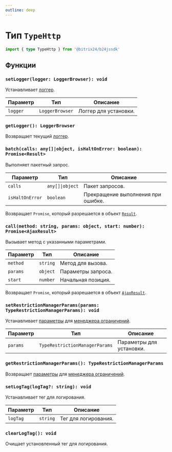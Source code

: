 ```yaml
---
outline: deep
---
```

# Тип `TypeHttp`

```ts
import { type TypeHttp } from '@bitrix24/b24jssdk'
```

## Функции

### `setLogger(logger: LoggerBrowser): void`

Устанавливает [логгер](core-logger-browser).

| Параметр | Тип             | Описание              |
|----------|-----------------|-----------------------|
| `logger` | `LoggerBrowser` | Логгер для установки. |

### `getLogger(): LoggerBrowser`

Возвращает текущий [логгер](core-logger-browser).

### `batch(calls: any[]|object, isHaltOnError: boolean): Promise<Result>`

Выполняет пакетный запрос.

| Параметр        | Тип             | Описание                           |
|-----------------|-----------------|------------------------------------|
| `calls`         | `any[]\|object` | Пакет запросов.                    |
| `isHaltOnError` | `boolean`       | Прекращение выполнения при ошибке. |

Возвращает `Promise`, который разрешается в объект [`Result`](core-result).

### `call(method: string, params: object, start: number): Promise<AjaxResult>`

Вызывает метод с указанными параметрами.

| Параметр | Тип      | Описание           |
|----------|----------|--------------------|
| `method` | `string` | Метод для вызова.  |
| `params` | `object` | Параметры запроса. |
| `start`  | `number` | Начальная позиция. |

Возвращает `Promise`, который разрешается в объект [`AjaxResult`](core-ajax-result).

### `setRestrictionManagerParams(params: TypeRestrictionManagerParams): void`

Устанавливает [параметры](types-type-restriction-manager-params) для [менеджера ограничений](core-restriction-manager).

| Параметр | Тип                            | Описание                 |
|----------|--------------------------------|--------------------------|
| `params` | `TypeRestrictionManagerParams` | Параметры для установки. |

### `getRestrictionManagerParams(): TypeRestrictionManagerParams`

Возвращает [параметры](types-type-restriction-manager-params) для [менеджера ограничений](core-restriction-manager).

### `setLogTag(logTag?: string): void`

Устанавливает тег для логирования.

| Параметр | Тип      | Описание             |
|----------|----------|----------------------|
| `logTag` | `string` | Тег для логирования. |

### `clearLogTag(): void`

Очищает установленный тег для логирования.